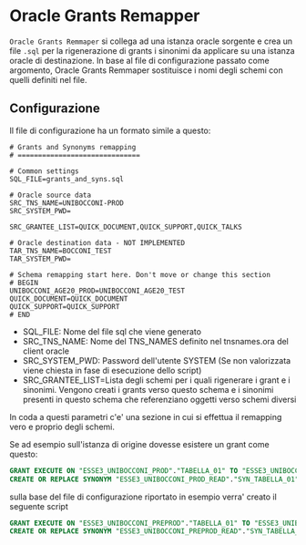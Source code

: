 # Oracle Grants Remapper

``Oracle Grants Remmaper`` si collega ad una istanza oracle sorgente e crea un file ``.sql`` per la rigenerazione di grants i sinonimi da applicare su una istanza oracle di destinazione.
In base al file di configurazione passato come argomento, Oracle Grants Remmaper sostituisce i nomi degli schemi con quelli definiti nel file.

Configurazione
---

Il file di configurazione ha un formato simile a questo:

```
# Grants and Synonyms remapping
# ==============================

# Common settings
SQL_FILE=grants_and_syns.sql

# Oracle source data
SRC_TNS_NAME=UNIBOCCONI-PROD
SRC_SYSTEM_PWD=

SRC_GRANTEE_LIST=QUICK_DOCUMENT,QUICK_SUPPORT,QUICK_TALKS

# Oracle destination data - NOT IMPLEMENTED
TAR_TNS_NAME=BOCCONI_TEST
TAR_SYSTEM_PWD=

# Schema remapping start here. Don't move or change this section
# BEGIN
UNIBOCCONI_AGE20_PROD=UNIBOCCONI_AGE20_TEST
QUICK_DOCUMENT=QUICK_DOCUMENT
QUICK_SUPPORT=QUICK_SUPPORT
# END

```

* SQL_FILE: Nome del file sql che viene generato
* SRC_TNS_NAME: Nome del TNS_NAMES definito nel tnsnames.ora del client oracle
* SRC_SYSTEM_PWD: Password dell'utente SYSTEM (Se non valorizzata viene chiesta in fase di esecuzione dello script)
* SRC_GRANTEE_LIST=Lista degli schemi per i quali rigenerare i grant e i sinonimi. Vengono creati i grants verso questo schema e i sinonimi presenti in questo schema che referenziano oggetti verso schemi diversi

In coda a questi parametri c'e' una sezione in cui si effettua il remapping vero e proprio degli schemi.

Se ad esempio sull'istanza di origine dovesse esistere un grant come questo:

```sql
GRANT EXECUTE ON "ESSE3_UNIBOCCONI_PROD"."TABELLA_01" TO "ESSE3_UNIBOCCONI_PROD_READ";
CREATE OR REPLACE SYNONYM "ESSE3_UNIBOCCONI_PROD_READ"."SYN_TABELLA_01" FOR "ESSE3_UNIBOCCONI_PROD"."TABELLA_01";
```

sulla base del file di configurazione riportato in esempio verra' creato il seguente script

```sql
GRANT EXECUTE ON "ESSE3_UNIBOCCONI_PREPROD"."TABELLA_01" TO "ESSE3_UNIBOCCONI_PREPROD_READ";
CREATE OR REPLACE SYNONYM "ESSE3_UNIBOCCONI_PREPROD_READ"."SYN_TABELLA_01" FOR "ESSE3_UNIBOCCONI_PREPROD"."TABELLA_01";
```




